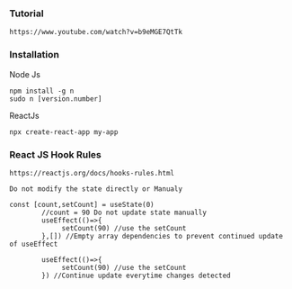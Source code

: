 ### Tutorial
```
https://www.youtube.com/watch?v=b9eMGE7QtTk
```
### Installation
Node Js
```
npm install -g n
sudo n [version.number]
```
ReactJs
```
npx create-react-app my-app
```
### React JS Hook Rules 
```
https://reactjs.org/docs/hooks-rules.html

Do not modify the state directly or Manualy

const [count,setCount] = useState(0)
        //count = 90 Do not update state manually
        useEffect(()=>{
             setCount(90) //use the setCount
        },[]) //Empty array dependencies to prevent continued update of useEffect
   
        useEffect(()=>{
             setCount(90) //use the setCount
        }) //Continue update everytime changes detected
```
